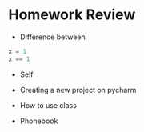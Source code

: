 # Homework Review

- Difference between
```python
x = 1
x == 1
```

- Self

- Creating a new project on pycharm

- How to use class

- Phonebook
